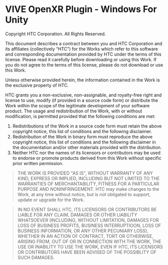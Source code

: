 # **VIVE OpenXR Plugin - Windows** For Unity
Copyright HTC Corporation. All Rights Reserved.

This document describes a contract between you and HTC Corporation and its affiliates (collectively “HTC”) for the Works which refer to this software and corresponding documentation provided by HTC under the terms of this license. Please read it carefully before downloading or using this Work. If you do not agree to the terms of this license, please do not download or use this Work. 

Unless otherwise provided herein, the information contained in the Work is the exclusive property of HTC. 

HTC grants you a non-exclusive, non-assignable, and royalty-free right and license to use, modify (if provided in a source code form) or distribute the Work within the scope of the legitimate development of your software product. The usage and redistribution of the Work, with or without modification, is permitted provided that the following conditions are met:
1.	Redistributions of the Work in a source code form must retain the above copyright notice, this list of conditions and the following disclaimer.
2.	Redistribution of the Work in binary form must reproduce the above copyright notice, this list of conditions and the following disclaimer in the documentation and/or other materials provided with the distribution.
3.	Neither HTC nor the names of its licensors or contributors may be used to endorse or promote products derived from this Work without specific prior written permission.

> THE WORK IS PROVIDED "AS IS", WITHOUT WARRANTY OF ANY KIND, EXPRESS OR IMPLIED, INCLUDING BUT NOT LIMITED TO THE WARRANTIES OF MERCHANTABILITY, FITNESS FOR A PARTICULAR PURPOSE AND NONINFRINGEMENT. HTC may make changes to the Work, at any time without notice, but is not obligated to support, update or upgrade for the Work.

> IN NO EVENT SHALL HTC, ITS LICENSORS OR CONTRIBUTORS BE LIABLE FOR ANY CLAIM, DAMAGES OR OTHER LIABILITY WHATSOEVER (INCLUDING, WITHOUT LIMITATION, DAMAGES FOR LOSS OF BUSINESS PROFITS, BUSINESS INTERRUPTIOON, LOSS OF BUSINESS INFORMATION, OR ANY OTHER PECUNIARY LOSS), WHETHER IN AN ACTION OF CONTRACT, TORT OR OTHERWISE, ARISING FROM, OUT OF OR IN CONNECTION WITH THE WORK, THE USE OR INABILITY TO USE THE WORK, EVEN IF HTC, ITS LICENSORS OR CONTRIBUTORS HAVE BEEN ADVISED OF THE POSSIBLITY OF SUCH DAMAGES. 
